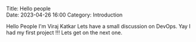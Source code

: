 Title: Hello people   
Date: 2023-04-26 16:00
Category: Introduction

Hello People I'm Viraj Katkar Lets have a small discussion on DevOps.
Yay I had my first project !!! Lets get on the next one.

